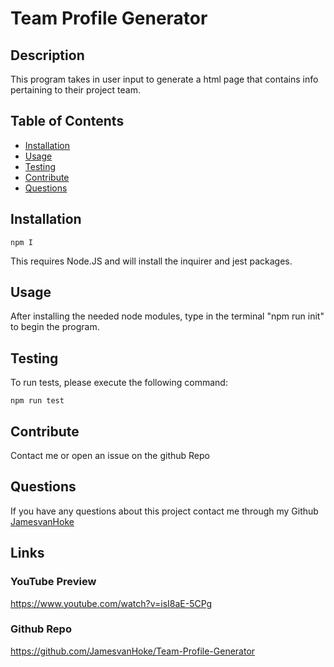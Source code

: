 # Team Profile Generator
         
## Description
This program takes in user input to generate a html page that contains info pertaining to their project team.

## Table of Contents

* [Installation](#installation)
* [Usage](#usage)
* [Testing](#testing)
* [Contribute](#contribute)
* [Questions](#questions)


## Installation
```
npm I
```
This requires Node.JS and will install the inquirer and jest packages.

## Usage
After installing the needed node modules, type in the terminal "npm run init" to begin the program.

## Testing

To run tests, please execute the following command:

```
npm run test
```

## Contribute
Contact me or open an issue on the github Repo

## Questions
If you have any questions about this project contact me through my Github [JamesvanHoke](https://github.com/JamesvanHoke)

## Links

### YouTube Preview
https://www.youtube.com/watch?v=isI8aE-5CPg

### Github Repo
https://github.com/JamesvanHoke/Team-Profile-Generator


